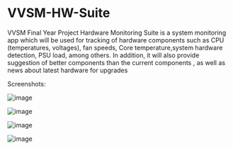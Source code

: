 # VVSM-HW-Suite
 VVSM Final Year Project
Hardware Monitoring Suite is a system monitoring app which will be used 
for tracking of hardware components such as CPU (temperatures, voltages),
fan speeds, Core temperature,system hardware detection, PSU load, among others.
In addition, it will also provide suggestion of better components than the current components
, as well as news about latest hardware for upgrades

Screenshots: 

![image](https://user-images.githubusercontent.com/76616775/193744526-839025af-6f42-4790-9cbe-838d616923a1.png)


![image](https://user-images.githubusercontent.com/76616775/193744659-f83d7e40-250b-4b40-8683-4c87d85c8872.png)


![image](https://user-images.githubusercontent.com/76616775/193744718-daf8a03e-56d8-4978-9c82-cdec8d13182b.png)


![image](https://user-images.githubusercontent.com/76616775/193744780-37ff573d-645f-47e1-9ca5-818b5e5bbd8b.png)
